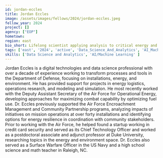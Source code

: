 ```yaml
---
id: jordan-eccles
title: Jordan Eccles
image: /assets/images/fellows/2024/jordan-eccles.jpeg
fellow_year: 2024
project: []
agency: ["EOP"]
hometown: 
region: east
bio_short: Lifelong scientist applying analysis to critical energy and environment challenges.
tags: ['east', '2024', 'active', 'Data_Science_And_Analytics', 'AI_Machine_Learning']
skills: ['Data Science and Analytics', 'AI/Machine Learning' ]
---
```

Jordan Eccles is a digital technologies and data science professional with over a decade of experience working to transform processes and tools in the Department of Defense, focusing on installations, energy, and environment.  He has provided support for projects in energy logistics, operations research, and modeling and simulation. He most recently worked with the Deputy Assistant Secretary of the Air Force for Operational Energy, developing approaches for maximizing combat capability by optimizing fuel use. 
Dr. Eccles previously supported the Air Force Encroachment Management and Community Partnership programs, analyzing impacts of initiatives on mission operations at over forty installations and identifying options for energy resilience in coordination with community stakeholders. Prior to working with the Air Force, he helped found a startup working in credit card security and served as its Chief Technology Officer and worked as a postdoctoral associate and adjunct professor at Duke University, researching topics in the energy and environment space. Dr. Eccles also served as a Surface Warfare Officer in the US Navy and a high school science and math teacher in Raleigh, NC.